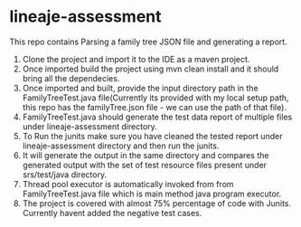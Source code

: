 # lineaje-assessment

This repo contains Parsing a family tree JSON file and generating a report.

1. Clone the project and import it to the IDE as a maven project.
2. Once imported build the project using mvn clean install and it should bring all the dependecies.
3. Once imported and built, provide the input directory path in the FamilyTreeTest.java file(Currently its provided with my local setup path, this repo has the familyTree.json file - we can use the path of that file).
4. FamilyTreeTest.java should generate the test data report of multiple files under lineaje-assessment directory.
5. To Run the junits make sure you have cleaned the tested report under lineaje-assessment directory and then run the junits.
6. It will generate the output in the same directory and compares the generated output with the set of test resource files present under srs/test/java directory.
7. Thread pool executor is automatically invoked from from FamilyTreeTest.java file which is main method java program executor.
8. The project is covered with almost 75% percentage of code with Junits. Currently havent added the negative test cases.


